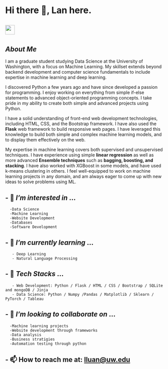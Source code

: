 
# Hi there 👋, Lan here. 

## <img src="https://media.giphy.com/media/ObNTw8Uzwy6KQ/giphy.gif" width="30px">&nbsp;
## *About Me*

I am a graduate student studying Data Science at the University of Washington, with a focus on Machine Learning. My skillset extends beyond backend development and computer science fundamentals to include expertise in machine learning and deep learning.

I discovered Python a few years ago and have since developed a passion for programming. I enjoy working on everything from simple if-else statements to advanced object-oriented programming concepts. I take pride in my ability to create both simple and advanced projects using Python.

I have a solid understanding of front-end web development technologies, including HTML, CSS, and the Bootstrap framework. I have also used the **Flask** web framework to build responsive web pages. I have leveraged this knowledge to build both simple and complex machine learning models, and to display them effectively on the web.

My expertise in machine learning covers both supervised and unsupervised techniques. I have experience using simple **linear regression** as well as more advanced **Ensemble techniques** such as **bagging, boosting, and stacking**. I have also worked with XGBoost in some models, and have used k-means clustering in others. I feel well-equipped to work on machine learning projects in any domain, and am always eager to come up with new ideas to solve problems using ML.


 ## - 👀  *I’m interested in* ...
      -Data Science 
      -Machine Learning
      -Website Development
      -Databases
      -Software Development 


 ## - 🌱 *I’m currently learning* ...
       - Deep Learning
       - Natural Language Processing  
       
       
 ## - 💪 *Tech Stacks*  ...
       - Web Development: Python / Flask / HTML / CSS / Bootstrap / SQLite and mongoDB / Jinja
       - Data Science: Python / Numpy /Pandas / Matplotlib / Sklearn / PyTorch / Tableau 
   
 
 ## - 💞️ *I’m looking to collaborate on* ...
      -Machine learning projects 
      -Website development through frameworks
      -Data analysis
      -Business stratigies
      -Automation testing through python
  
 ## - 📫 How to reach me at: <a href="lluan@uw.edu">lluan@uw.edu</a>


<!-- [![Top Langs](https://github-readme-stats.vercel.app/api/top-langs/?username=shobhitsadwal)](https://github.com/anuraghazra/github-readme-stats) -->

